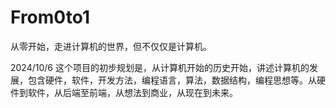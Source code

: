 # From0to1

从零开始，走进计算机的世界，但不仅仅是计算机。

2024/10/6 这个项目的初步规划是，从计算机开始的历史开始，讲述计算机的发展，包含硬件，软件，开发方法，编程语言，算法，数据结构，编程思想等。从硬件到软件，从后端至前端，从想法到商业，从现在到未来。